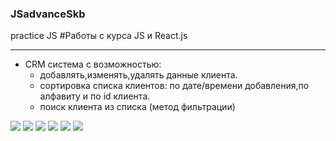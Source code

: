 ### JSadvanceSkb
practice JS
#Работы с курса JS и React.js
____
+ CRM система с возможностью:
   + добавлять,изменять,удалять данные клиента.
   + сортировка списка клиентов: по дате/времени добавления,по алфавиту и по id клиента.
   + поиск клиента из списка (метод фильтрации)
<img src="https://i.yapx.ru/WHnW5.bmp">
<img src="https://i.yapx.ru/WHnzX.bmp">
<img src="https://i.yapx.ru/WHnzk.bmp">
<img src="https://i.yapx.ru/WHn0D.bmp">
<img src="https://i.yapx.ru/WHn0P.bmp">
<img src="https://i.yapx.ru/WHn1G.bmp">
